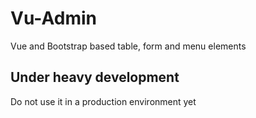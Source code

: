 # Vu-Admin

Vue and Bootstrap based table, form and menu elements

## Under heavy development

Do not use it in a production environment yet
